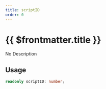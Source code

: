 ```yaml
---
title: scriptID
order: 0
---
```


# {{ $frontmatter.title }}

No Description

## Usage

```ts
readonly scriptID: number;
```
